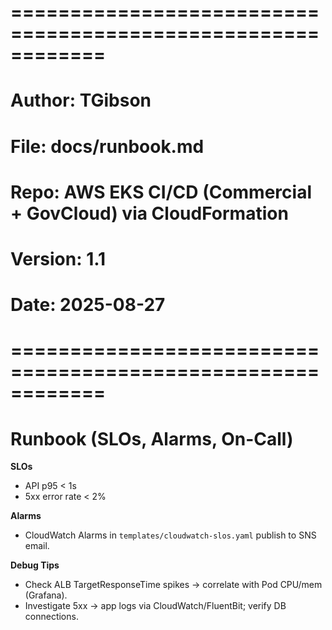 # ============================================================
# Author: TGibson
# File: docs/runbook.md
# Repo: AWS EKS CI/CD (Commercial + GovCloud) via CloudFormation
# Version: 1.1
# Date: 2025-08-27
# ============================================================
# Runbook (SLOs, Alarms, On-Call)

**SLOs**
- API p95 < 1s
- 5xx error rate < 2%

**Alarms**
- CloudWatch Alarms in `templates/cloudwatch-slos.yaml` publish to SNS email.

**Debug Tips**
- Check ALB TargetResponseTime spikes → correlate with Pod CPU/mem (Grafana).
- Investigate 5xx → app logs via CloudWatch/FluentBit; verify DB connections.
